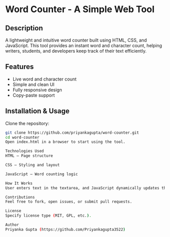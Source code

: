 # Word Counter - A Simple Web Tool

## Description  
A lightweight and intuitive word counter built using HTML, CSS, and JavaScript. This tool provides an instant word and character count, helping writers, students, and developers keep track of their text efficiently.

## Features  
- Live word and character count  
- Simple and clean UI  
- Fully responsive design  
- Copy-paste support  

## Installation & Usage  
Clone the repository:  
```bash
git clone https://github.com/priyankagupta/word-counter.git  
cd word-counter  
Open index.html in a browser to start using the tool.

Technologies Used
HTML – Page structure

CSS – Styling and layout

JavaScript – Word counting logic

How It Works
User enters text in the textarea, and JavaScript dynamically updates the word and character count in real-time.

Contributions
Feel free to fork, open issues, or submit pull requests.

License
Specify license type (MIT, GPL, etc.).

Author
Priyanka Gupta (https://github.com/Priyankagupta3522)

